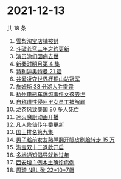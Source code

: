 # 2021-12-13

共 18 条

<!-- BEGIN -->
<!-- 最后更新时间 Mon Dec 13 2021 07:13:30 GMT+0800 (China Standard Time) -->

1. [雪梨淘宝店铺被封](https://www.zhihu.com/search?q=雪梨)
1. [斗破苍穹三年之约更新](https://www.zhihu.com/search?q=斗破苍穹三年之约)
1. [演员涂们因病去世](https://www.zhihu.com/search?q=涂们)
1. [新秦时明月第 4 集](https://www.zhihu.com/search?q=新秦时明月)
1. [特利迦奥特曼 21 话](https://www.zhihu.com/search?q=特利迦奥特曼)
1. [谷爱凌夺世界杯铜山站冠军](https://www.zhihu.com/search?q=谷爱凌)
1. [詹姆斯 33 分湖人胜雷霆](https://www.zhihu.com/search?q=湖人)
1. [杭州电瓶车爆燃事件女孩去世](https://www.zhihu.com/search?q=杭州电瓶车爆燃)
1. [自称遭性侵阿里女员工被解雇](https://www.zhihu.com/search?q=阿里女员工)
1. [龙卷风致美国 80 多人死亡](https://www.zhihu.com/search?q=龙卷风)
1. [冰火魔厨动画开播](https://www.zhihu.com/search?q=冰火魔厨)
1. [凡人修仙传年番更新](https://www.zhihu.com/search?q=凡人修仙传)
1. [国王排名第九集](https://www.zhihu.com/search?q=国王排名)
1. [男子趁前女友熟睡翻开眼皮刷脸转走 15 万](https://www.zhihu.com/search?q=男子翻前女友眼皮刷脸支付)
1. [淘宝双十二退款开启](https://www.zhihu.com/search?q=双十二退款)
1. [多地通知倡导就地过年](https://www.zhihu.com/search?q=就地过年)
1. [西安增 1 例本土确诊病例](https://www.zhihu.com/search?q=西安疫情)
1. [周琦 NBL 砍 22+10+7帽](https://www.zhihu.com/search?q=周琦)

<!-- END -->
